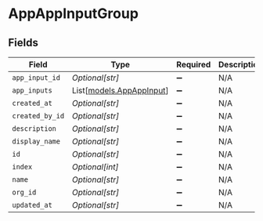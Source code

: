 # AppAppInputGroup


## Fields

| Field                                                | Type                                                 | Required                                             | Description                                          |
| ---------------------------------------------------- | ---------------------------------------------------- | ---------------------------------------------------- | ---------------------------------------------------- |
| `app_input_id`                                       | *Optional[str]*                                      | :heavy_minus_sign:                                   | N/A                                                  |
| `app_inputs`                                         | List[[models.AppAppInput](../models/appappinput.md)] | :heavy_minus_sign:                                   | N/A                                                  |
| `created_at`                                         | *Optional[str]*                                      | :heavy_minus_sign:                                   | N/A                                                  |
| `created_by_id`                                      | *Optional[str]*                                      | :heavy_minus_sign:                                   | N/A                                                  |
| `description`                                        | *Optional[str]*                                      | :heavy_minus_sign:                                   | N/A                                                  |
| `display_name`                                       | *Optional[str]*                                      | :heavy_minus_sign:                                   | N/A                                                  |
| `id`                                                 | *Optional[str]*                                      | :heavy_minus_sign:                                   | N/A                                                  |
| `index`                                              | *Optional[int]*                                      | :heavy_minus_sign:                                   | N/A                                                  |
| `name`                                               | *Optional[str]*                                      | :heavy_minus_sign:                                   | N/A                                                  |
| `org_id`                                             | *Optional[str]*                                      | :heavy_minus_sign:                                   | N/A                                                  |
| `updated_at`                                         | *Optional[str]*                                      | :heavy_minus_sign:                                   | N/A                                                  |